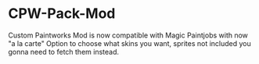 # CPW-Pack-Mod
Custom Paintworks Mod is now compatible with Magic Paintjobs with now "a la carte" Option to choose what skins you want, sprites not included you gonna need to fetch them instead.
